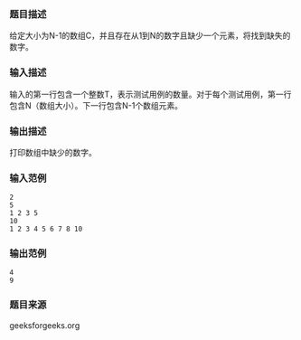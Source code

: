 ### 题目描述
给定大小为N-1的数组C，并且存在从1到N的数字且缺少一个元素，将找到缺失的数字。
### 输入描述
输入的第一行包含一个整数T，表示测试用例的数量。对于每个测试用例，第一行包含N（数组大小）。下一行包含N-1个数组元素。
### 输出描述
打印数组中缺少的数字。
### 输入范例
```
2
5
1 2 3 5
10
1 2 3 4 5 6 7 8 10
```
### 输出范例
```
4
9
```
### 题目来源
geeksforgeeks.org

